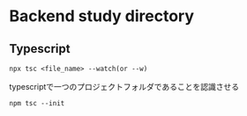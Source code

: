 # Backend study directory

## Typescript

```txt
npx tsc <file_name> --watch(or --w)
```

typescriptで一つのプロジェクトフォルダであることを認識させる

```txt
npm tsc --init
```

